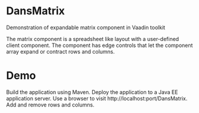 DansMatrix
==========

Demonstration of expandable matrix component in Vaadin toolkit

The matrix component is a spreadsheet like layout with a user-defined client component.
The component has edge controls that let the component array expand or contract rows and columns.

Demo
==========
Build the application using Maven.
Deploy the application to a Java EE application server.
Use a browser to visit http://localhost:port/DansMatrix.
Add and remove rows and columns.
